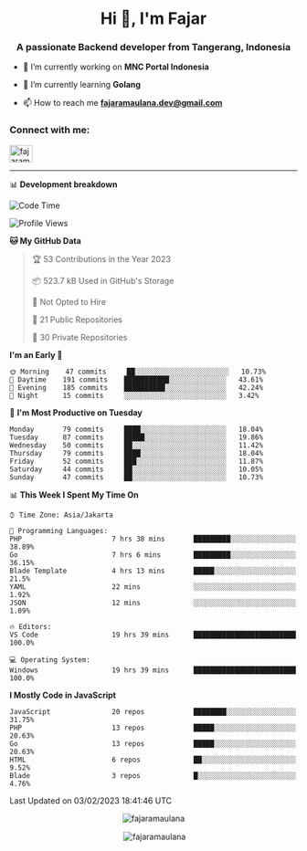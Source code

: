 <h1 align="center">Hi 👋, I'm Fajar</h1>
<h3 align="center">A passionate Backend developer from Tangerang, Indonesia</h3>

<!-- <p align="left"> <img src="https://komarev.com/ghpvc/?username=fajaramaulana&label=Profile%20views&color=0e75b6&style=flat" alt="fajaramaulana" /> </p> -->

- 🔭 I’m currently working on **MNC Portal Indonesia**

- 🌱 I’m currently learning **Golang**

- 📫 How to reach me **fajaramaulana.dev@gmail.com**

<h3 align="left">Connect with me:</h3>
<p align="left">
<a href="https://linkedin.com/in/fajar-agus-maulana-73533a180/" target="blank"><img align="center" src="https://raw.githubusercontent.com/rahuldkjain/github-profile-readme-generator/master/src/images/icons/Social/linked-in-alt.svg" alt="fajaramaulana" height="30" width="40" /></a>
</p>

-------

📊 **Development breakdown**
<!--START_SECTION:waka-->
![Code Time](http://img.shields.io/badge/Code%20Time-866%20hrs%2033%20mins-blue)

![Profile Views](http://img.shields.io/badge/Profile%20Views-185-blue)

**🐱 My GitHub Data** 

> 🏆 53 Contributions in the Year 2023
 > 
> 📦 523.7 kB Used in GitHub's Storage 
 > 
> 🚫 Not Opted to Hire
 > 
> 📜 21 Public Repositories 
 > 
> 🔑 30 Private Repositories  
 > 
**I'm an Early 🐤** 

```text
🌞 Morning    47 commits     ██░░░░░░░░░░░░░░░░░░░░░░░   10.73% 
🌆 Daytime    191 commits    ███████████░░░░░░░░░░░░░░   43.61% 
🌃 Evening    185 commits    ██████████░░░░░░░░░░░░░░░   42.24% 
🌙 Night      15 commits     ░░░░░░░░░░░░░░░░░░░░░░░░░   3.42%

```
📅 **I'm Most Productive on Tuesday** 

```text
Monday       79 commits     ████░░░░░░░░░░░░░░░░░░░░░   18.04% 
Tuesday      87 commits     █████░░░░░░░░░░░░░░░░░░░░   19.86% 
Wednesday    50 commits     ██░░░░░░░░░░░░░░░░░░░░░░░   11.42% 
Thursday     79 commits     ████░░░░░░░░░░░░░░░░░░░░░   18.04% 
Friday       52 commits     ███░░░░░░░░░░░░░░░░░░░░░░   11.87% 
Saturday     44 commits     ██░░░░░░░░░░░░░░░░░░░░░░░   10.05% 
Sunday       47 commits     ██░░░░░░░░░░░░░░░░░░░░░░░   10.73%

```


📊 **This Week I Spent My Time On** 

```text
⌚︎ Time Zone: Asia/Jakarta

💬 Programming Languages: 
PHP                      7 hrs 38 mins       █████████░░░░░░░░░░░░░░░░   38.89% 
Go                       7 hrs 6 mins        █████████░░░░░░░░░░░░░░░░   36.15% 
Blade Template           4 hrs 13 mins       █████░░░░░░░░░░░░░░░░░░░░   21.5% 
YAML                     22 mins             ░░░░░░░░░░░░░░░░░░░░░░░░░   1.92% 
JSON                     12 mins             ░░░░░░░░░░░░░░░░░░░░░░░░░   1.09%

🔥 Editors: 
VS Code                  19 hrs 39 mins      █████████████████████████   100.0%

💻 Operating System: 
Windows                  19 hrs 39 mins      █████████████████████████   100.0%

```

**I Mostly Code in JavaScript** 

```text
JavaScript               20 repos            ████████░░░░░░░░░░░░░░░░░   31.75% 
PHP                      13 repos            █████░░░░░░░░░░░░░░░░░░░░   20.63% 
Go                       13 repos            █████░░░░░░░░░░░░░░░░░░░░   20.63% 
HTML                     6 repos             ██░░░░░░░░░░░░░░░░░░░░░░░   9.52% 
Blade                    3 repos             █░░░░░░░░░░░░░░░░░░░░░░░░   4.76%

```



 Last Updated on 03/02/2023 18:41:46 UTC
<!--END_SECTION:waka-->
<p align="center"><img align="center" src="https://github-readme-stats.vercel.app/api/top-langs?username=fajaramaulana&show_icons=true&locale=en&layout=compact" alt="fajaramaulana" /></p>

<p align="center">&nbsp;<img align="center" src="https://github-readme-stats.vercel.app/api?username=fajaramaulana&show_icons=true&locale=en" alt="fajaramaulana" /></p>
